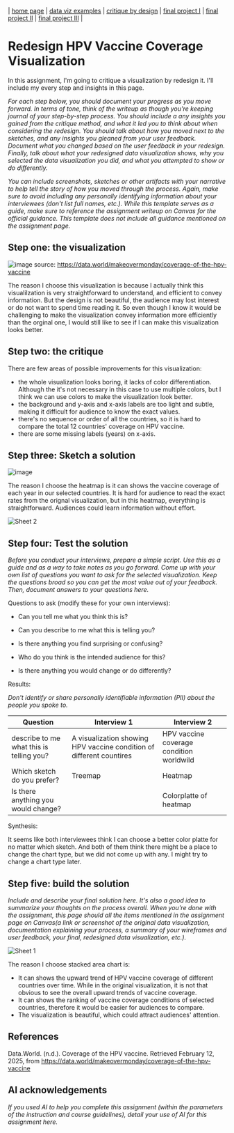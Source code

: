 | [home page](https://cmustudent.github.io/tswd-portfolio-templates/) | [data viz examples](dataviz-examples) | [critique by design](critique-by-design) | [final project I](final-project-part-one) | [final project II](final-project-part-two) | [final project III](final-project-part-three) |

# Redesign HPV Vaccine Coverage Visualization

In this assignment, I'm going to critique a visualization by redesign it. I'll include my every step and insights in this page.

_For each step below, you should document your progress as you move forward.  In terms of tone, think of the writeup as though you're keeping journal of your step-by-step process.   You should include a any insights you gained from the critique method, and what it led you to think about when considering the redesign.  You should talk about how you moved next to the sketches, and any insights you gleaned from your user feedback.  Document what you changed based on the user feedback in your redesign.  Finally, talk about what your redesigned data visualization shows, why you selected the data visualization you did, and what you attempted to show or do differently._

_You can include screenshots, sketches or other artifacts with your narrative to help tell the story of how you moved through the process.  Again, make sure to avoid including any personally identifying information about your interviewees (don't list full names, etc.).  While this template serves as a guide, make sure to reference the assignment writeup on Canvas for the official guidance.  This template does not include all guidance mentioned on the assignment page._

## Step one: the visualization

![image](https://github.com/user-attachments/assets/fb445754-c364-49f0-88c5-5bc843089ee5)
source: https://data.world/makeovermonday/coverage-of-the-hpv-vaccine 

The reason I choose this visualization is because I actually think this visualilzation is very straightforward to understand, and efficient to convey information. But the design is not beautiful, the audience may lost interest or do not want to spend time reading it. So even though I know it would be challenging to make the visualization convey information more efficiently than the orginal one, I would still like to see if I can make this visualization looks better. 

## Step two: the critique

There are few areas of possible improvements for this visualization:
- the whole visualization looks boring, it lacks of color differentiation. Although the it's not necessary in this case to use multiple colors, but I think we can use colors to make the visualization look better.
- the background and y-axis and x-axis labels are too light and subtle, making it difficult for audience to know the exact values.
- there's no sequence or order of all the countries, so it is hard to compare the total 12 countries' coverage on HPV vaccine.
- there are some missing labels (years) on x-axis. 

## Step three: Sketch a solution

![image](https://github.com/user-attachments/assets/ad302832-ca75-41a7-a648-1c3ce9dd3cc2)

The reason I choose the heatmap is it can shows the vaccine coverage of each year in our selected countries. It is hard for audience to read the exact rates from the orignal visualization, but in this heatmap, everything is straightforward. Audiences could learn information without effort. 

![Sheet 2](https://github.com/user-attachments/assets/fe2fcfe4-6d2e-499f-a8f8-67b12e0b850b)


## Step four: Test the solution

_Before you conduct your interviews, prepare a simple script.  Use this as a guide and as a way to take notes as you go forward. Come up with your own list of questions you want to ask for the selected visualization. Keep the questions broad so you can get the most value out of your feedback. Then, document answers to your questions here._

Questions to ask (modify these for your own interviews): 

- Can you tell me what you think this is?

- Can you describe to me what this is telling you?

- Is there anything you find surprising or confusing?

- Who do you think is the intended audience for this?

- Is there anything you would change or do differently?

Results: 

_Don't identify or share personally identifiable information (PII) about the people you spoke to._


| Question | Interview 1 | Interview 2 |
|----------|-------------|-------------|
| describe to me what this is telling you?| A visualization showing HPV vaccine condition of different countires  | HPV vaccine coverage condition worldwild |
|Which sketch do you prefer?|    Treemap       |     Heatmap        |
|  Is there anything you would change? |             |  Colorplatte of heatmap           |

Synthesis: 

It seems like both interviewees think I can choose a better color platte for no matter which sketch. And both of them think there might be a place to change the chart type, but we did not come up with any. I might try to change a chart type later.

## Step five: build the solution

_Include and describe your final solution here. It's also a good idea to summarize your thoughts on the process overall. When you're done with the assignment, this page should all the items mentioned in the assignment page on Canvas(a link or screenshot of the original data visualization, documentation explaining your process, a summary of your wireframes and user feedback, your final, redesigned data visualization, etc.)._

![Sheet 1](https://github.com/user-attachments/assets/84656f84-eecf-44c9-8d32-222d242b75fe)

The reason I choose stacked area chart is:
- It can shows the upward trend of HPV vaccine coverage of different countries over time. While in the original visualization, it is not that obvious to see the overall upward trends of vaccine coverage.
- It can shows the ranking of vaccine coverage conditions of selected countries, therefore it would be easier for audiences to compare.
- The visualization is beautiful, which could attract audiences' attention.

## References
Data.World. (n.d.). Coverage of the HPV vaccine. Retrieved February 12, 2025, from https://data.world/makeovermonday/coverage-of-the-hpv-vaccine

## AI acknowledgements
_If you used AI to help you complete this assignment (within the parameters of the instruction and course guidelines), detail your use of AI for this assignment here._


